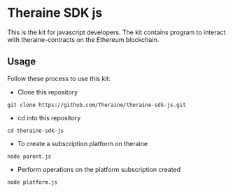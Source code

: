 # Theraine SDK js
This is the kit for javascript developers. The kit contains program to interact with theraine-contracts on the Ethereum blockchain.

## Usage
Follow these process to use this kit:

- Clone this repository 
```
git clone https://github.com/Theraine/theraine-sdk-js.git
```

- cd into this repository
```
cd theraine-sdk-js
```

- To create a subscription platform on theraine 
```
node parent.js
```

- Perform operations on the platform subscription created
```
node platform.js
```
